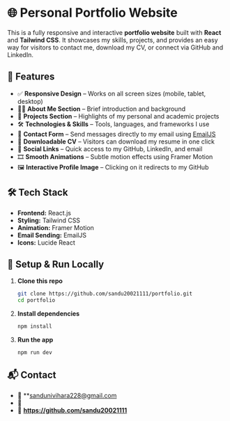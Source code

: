 # 🌐 Personal Portfolio Website

This is a fully responsive and interactive **portfolio website** built with **React** and **Tailwind CSS**. It showcases my skills, projects, and provides an easy way for visitors to contact me, download my CV, or connect via GitHub and LinkedIn.

## 🚀 Features

- ✅ **Responsive Design** – Works on all screen sizes (mobile, tablet, desktop)
- 🧑‍💻 **About Me Section** – Brief introduction and background
- 📂 **Projects Section** – Highlights of my personal and academic projects
- 🛠️ **Technologies & Skills** – Tools, languages, and frameworks I use
- 💬 **Contact Form** – Send messages directly to my email using [EmailJS](https://www.emailjs.com/)
- 📄 **Downloadable CV** – Visitors can download my resume in one click
- 🔗 **Social Links** – Quick access to my GitHub, LinkedIn, and email
- 🎞️ **Smooth Animations** – Subtle motion effects using Framer Motion
- 🖼️ **Interactive Profile Image** – Clicking on it redirects to my GitHub

## 🛠️ Tech Stack

- **Frontend:** React.js
- **Styling:** Tailwind CSS
- **Animation:** Framer Motion
- **Email Sending:** EmailJS
- **Icons:** Lucide React


## 🧩 Setup & Run Locally

1. **Clone this repo**
   ```bash
   git clone https://github.com/sandu20021111/portfolio.git
   cd portfolio
2. **Install dependencies**
   ```bash
   npm install 
4. **Run the app**
    ```bash
   npm run dev  


## 📬 Contact
- 📧 **sandunivihara228@gmail.com
- 🔗 
- 🐙 **https://github.com/sandu20021111**
